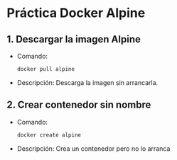 
# Práctica Docker Alpine

## 1. Descargar la imagen Alpine
- Comando:
  ```bash
  docker pull alpine
- Descripción: Descarga la imagen sin arrancarla.

## 2. Crear contenedor sin nombre
- Comando:
  ```bash
  docker create alpine
- Descripción: Crea un contenedor pero no lo arranca




